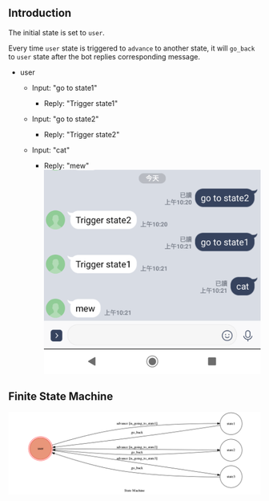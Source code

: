 ## Introduction
The initial state is set to `user`.

Every time `user` state is triggered to `advance` to another state, it will `go_back` to `user` state after the bot replies corresponding message.

* user
	* Input: "go to state1"
		* Reply: "Trigger state1"

	* Input: "go to state2"
		* Reply: "Trigger state2"
		
	* Input: "cat"
		* Reply: "mew"
![line](./img/line.png)

## Finite State Machine
![fsm](./img/show-fsm.png)